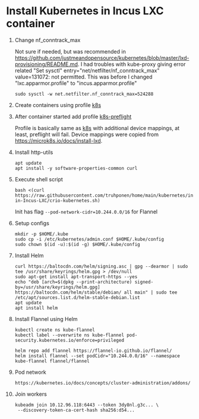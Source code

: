 # Install Kubernetes in Incus LXC container

1. Change nf_conntrack_max

   Not sure if needed, but was recommended in https://github.com/justmeandopensource/kubernetes/blob/master/lxd-provisioning/README.md. I had troubles with kube-proxy giving error related "Set sysctl" entry="net/netfilter/nf_conntrack_max" value=131072: not permitted. This was before I changed "lxc.apparmor.profile" to "incus.apparmor.profile"

       sudo sysctl -w net.netfilter.nf_conntrack_max=524288

2. Create containers using profile [k8s](https://github.com/truhponen/home/blob/main/incus/k8s)

3. After container started add profile [k8s-preflight](https://github.com/truhponen/home/blob/main/incus/k8s-preflight)
   
   Profile is basically same as [k8s](https://github.com/truhponen/home/blob/main/incus/k8s) with additional device mappings, at least, preflight will fail. Device mappings were copied from https://microk8s.io/docs/install-lxd.

4. Install http-utils

       apt update
       apt install -y software-properties-common curl

5. Execute shell script

       bash <(curl https://raw.githubusercontent.com/truhponen/home/main/kubernetes/install-in-Incus-LXC/crio-kubernetes.sh)

   Init has flag `--pod-network-cidr=10.244.0.0/16` for Flannel

6. Setup configs

       mkdir -p $HOME/.kube
       sudo cp -i /etc/kubernetes/admin.conf $HOME/.kube/config
       sudo chown $(id -u):$(id -g) $HOME/.kube/config

7. Install Helm

       curl https://baltocdn.com/helm/signing.asc | gpg --dearmor | sudo tee /usr/share/keyrings/helm.gpg > /dev/null
       sudo apt-get install apt-transport-https --yes
       echo "deb [arch=$(dpkg --print-architecture) signed-by=/usr/share/keyrings/helm.gpg] https://baltocdn.com/helm/stable/debian/ all main" | sudo tee /etc/apt/sources.list.d/helm-stable-debian.list
       apt update
       apt install helm

8. Install Flannel using Helm

       kubectl create ns kube-flannel
       kubectl label --overwrite ns kube-flannel pod-security.kubernetes.io/enforce=privileged

       helm repo add flannel https://flannel-io.github.io/flannel/
       helm install flannel --set podCidr="10.244.0.0/16" --namespace kube-flannel flannel/flannel

9. Pod network

       https://kubernetes.io/docs/concepts/cluster-administration/addons/

10. Join workers

        kubeadm join 10.12.96.118:6443 --token 3dy8nl.g3c... \
         --discovery-token-ca-cert-hash sha256:d54...
